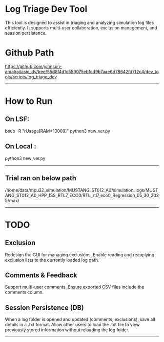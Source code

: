 # Log Triage Dev Tool

This tool is designed to assist in triaging and analyzing simulation log files efficiently. It supports multi-user collaboration, exclusion management, and session persistence.

# Github Path

https://github.com/johnson-amalraj/asic_dv/tree/55d8f4d1c559075ebfcd9b7aae6d78642fd7f2c4/dev_tools/scripts/log_triage_dev

--------------------------------------------------------------------------------------------------------------------------------------------------------

#  How to Run

## On LSF:
bsub -R "rUsage[RAM=10000]" python3 new_ver.py

## On Local :
python3 new_ver.py

--------------------------------------------------------------------------------------------------------------------------------------------------------

## Trial ran on below path
/home/data/mpu32_simulation/MUSTANG_ST012_A0/simulation_logs/MUSTANG_ST012_A0_HPP_ISS_RTL7_ECO0/RTL_rtl7_eco0_Regression_05_30_2025/max/

--------------------------------------------------------------------------------------------------------------------------------------------------------

# TODO

## Exclusion
Redesign the GUI for managing exclusions.
Enable reading and reapplying exclusion lists to the currently loaded log path.

## Comments & Feedback
Support multi-user comments.
Ensure exported CSV files include the comments column.

## Session Persistence (DB)
When a log folder is opened and updated (comments, exclusions), save all details in a .txt format.
Allow other users to load the .txt file to view previously stored information without reloading the log folder.

--------------------------------------------------------------------------------------------------------------------------------------------------------
